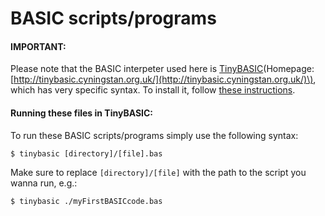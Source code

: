 # BASIC scripts/programs

#### IMPORTANT:

Please note that the BASIC interpeter used here is [TinyBASIC](https://github.com/cyningstan/tinybasic)(Homepage: [http://tinybasic.cyningstan.org.uk/](http://tinybasic.cyningstan.org.uk/)\), which has very specific syntax. To install it, follow [these instructions](https://github.com/cyningstan/tinybasic?tab=readme-ov-file#tiny-basic).

#### Running these files in TinyBASIC:

To run these BASIC scripts/programs simply use the following syntax:

```console
$ tinybasic [directory]/[file].bas
```
Make sure to replace `[directory]/[file]` with the path to the script you wanna run, e.g.:

```console
$ tinybasic ./myFirstBASICcode.bas
```